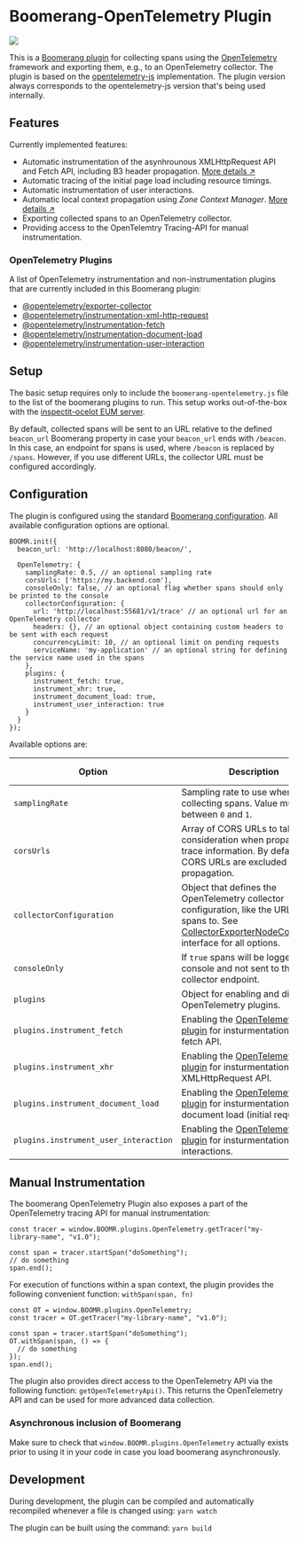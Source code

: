 # Boomerang-OpenTelemetry Plugin

![](https://img.shields.io/badge/OpenTelemetry%20Version-0.18.2-success)

This is a [Boomerang plugin](https://github.com/akamai/boomerang) for collecting spans using the [OpenTelemetry](https://opentelemetry.io/) framework and exporting them, e.g., to an OpenTelemetry collector.
The plugin is based on the [opentelemetry-js](https://github.com/open-telemetry/opentelemetry-js) implementation.
The plugin version always corresponds to the opentelemetry-js version that's being used internally.

## Features

Currently implemented features:

* Automatic instrumentation of the asynhrounous XMLHttpRequest API and Fetch API, including B3 header propagation. [More details ↗](https://www.npmjs.com/package/@opentelemetry/instrumentation-xml-http-request)
* Automatic tracing of the initial page load including resource timings.
* Automatic instrumentation of user interactions.
* Automatic local context propagation using _Zone Context Manager_. [More details ↗](https://www.npmjs.com/package/@opentelemetry/context-zone)
* Exporting collected spans to an OpenTelemetry collector.
* Providing access to the OpenTelemtry Tracing-API for manual instrumentation.

### OpenTelemetry Plugins

A list of OpenTelemetry instrumentation and non-instrumentation plugins that are currently included in this Boomerang plugin:

* [@opentelemetry/exporter-collector](https://github.com/open-telemetry/opentelemetry-js/tree/main/packages/opentelemetry-exporter-collector)
* [@opentelemetry/instrumentation-xml-http-request](https://github.com/open-telemetry/opentelemetry-js/tree/main/packages/opentelemetry-instrumentation-xml-http-request)
* [@opentelemetry/instrumentation-fetch](https://github.com/open-telemetry/opentelemetry-js/tree/main/packages/opentelemetry-instrumentation-fetch)
* [@opentelemetry/instrumentation-document-load](https://github.com/open-telemetry/opentelemetry-js-contrib/tree/main/plugins/web/opentelemetry-instrumentation-document-load)
* [@opentelemetry/instrumentation-user-interaction](https://github.com/open-telemetry/opentelemetry-js-contrib/tree/main/plugins/web/opentelemetry-instrumentation-user-interaction)

## Setup

The basic setup requires only to include the `boomerang-opentelemetry.js` file to the list of the boomerang plugins to run. This setup works out-of-the-box with the  [inspectit-ocelot EUM server](https://github.com/inspectIT/inspectit-ocelot/tree/master/components/inspectit-ocelot-eum-server).

By default, collected spans will be sent to an URL relative to the defined `beacon_url` Boomerang property in case your `beacon_url` ends with `/beacon`. In this case, an endpoint for spans is used, where `/beacon` is replaced by `/spans`. However, if you use different URLs, the collector URL must be configured accordingly.

## Configuration

The plugin is configured using the standard [Boomerang configuration](https://developer.akamai.com/tools/boomerang/docs/index.html).
All available configuration options are optional.

```
BOOMR.init({
  beacon_url: 'http://localhost:8080/beacon/',
  
  OpenTelemetry: {
    samplingRate: 0.5, // an optional sampling rate
    corsUrls: ['https://my.backend.com'],
    consoleOnly: false, // an optional flag whether spans should only be printed to the console
    collectorConfiguration: {
      url: 'http://localhost:55681/v1/trace' // an optional url for an OpenTelemetry collector
      headers: {}, // an optional object containing custom headers to be sent with each request
      concurrencyLimit: 10, // an optional limit on pending requests
      serviceName: 'my-application' // an optional string for defining the service name used in the spans
    },
    plugins: {
      instrument_fetch: true,
      instrument_xhr: true,
      instrument_document_load: true,
      instrument_user_interaction: true
    }
  }
});
```
Available options are:

| Option | Description | Default value |
|---|---|---|
| `samplingRate` | Sampling rate to use when collecting spans. Value must be between `0` and `1`. | `1` |
| `corsUrls` | Array of CORS URLs to take into consideration when propagating trace information. By default, CORS URLs are excluded from the propagation. | `[]` |
| `collectorConfiguration` | Object that defines the OpenTelemetry collector configuration, like the URL to send spans to. See [CollectorExporterNodeConfigBase](https://www.npmjs.com/package/@opentelemetry/exporter-collector) interface for all options. | `undefined` |
| `consoleOnly` | If `true` spans will be logged on the console and not sent to the collector endpoint. | `false` |
| `plugins` | Object for enabling and disabling OpenTelemetry plugins. |  |
| `plugins.instrument_fetch` | Enabling the [OpenTelemetry plugin](https://github.com/open-telemetry/opentelemetry-js/tree/main/packages/opentelemetry-instrumentation-fetch) for insturmentation of the fetch API. | `true` |
| `plugins.instrument_xhr` | Enabling the [OpenTelemetry plugin](https://github.com/open-telemetry/opentelemetry-js/tree/main/packages/opentelemetry-instrumentation-xml-http-request) for insturmentation of the XMLHttpRequest API. | `true` |
| `plugins.instrument_document_load` | Enabling the [OpenTelemetry plugin](https://github.com/open-telemetry/opentelemetry-js-contrib/tree/main/plugins/web/opentelemetry-instrumentation-document-load) for insturmentation of the document load (initial request). | `true` |
| `plugins.instrument_user_interaction` | Enabling the [OpenTelemetry plugin](https://github.com/open-telemetry/opentelemetry-js-contrib/tree/main/plugins/web/opentelemetry-instrumentation-user-interaction) for insturmentation of user interactions. | `true` |

## Manual Instrumentation

The boomerang OpenTelemetry Plugin also exposes a part of the OpenTelemetry tracing API for manual instrumentation:

```
const tracer = window.BOOMR.plugins.OpenTelemetry.getTracer("my-library-name", "v1.0");

const span = tracer.startSpan("doSomething");
// do something
span.end();
```

For execution of functions within a span context, the plugin provides the following convenient function: `withSpan(span, fn)`

```
const OT = window.BOOMR.plugins.OpenTelemetry;
const tracer = OT.getTracer("my-library-name", "v1.0");

const span = tracer.startSpan("doSomething");
OT.withSpan(span, () => {
  // do something
});
span.end();
```

The plugin also provides direct access to the OpenTelemetry API via the following function: `getOpenTelemetryApi()`. This returns the OpenTelemetry API and can be used for more advanced data collection.

### Asynchronous inclusion of Boomerang

Make sure to check that `window.BOOMR.plugins.OpenTelemetry` actually exists prior to using it in your code in case you load boomerang asynchronously.

## Development

During development, the plugin can be compiled and automatically recompiled whenever a file is changed using: `yarn watch`

The plugin can be built using the command: `yarn build`